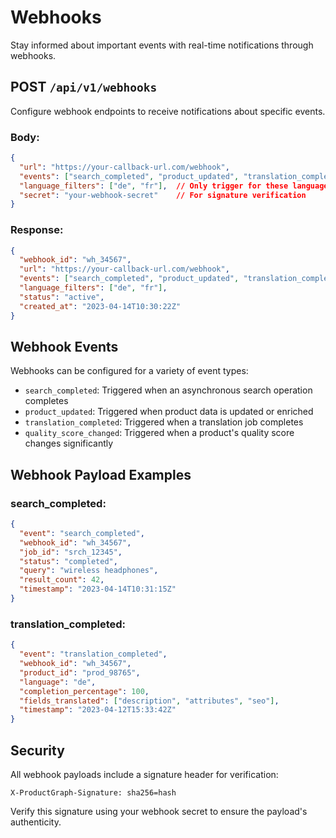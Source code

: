 # Webhooks

Stay informed about important events with real-time notifications through webhooks.

## POST `/api/v1/webhooks`
Configure webhook endpoints to receive notifications about specific events.

### Body:
```json
{
  "url": "https://your-callback-url.com/webhook",
  "events": ["search_completed", "product_updated", "translation_completed"],
  "language_filters": ["de", "fr"],  // Only trigger for these languages
  "secret": "your-webhook-secret"    // For signature verification
}
```
### Response:
```json
{
  "webhook_id": "wh_34567",
  "url": "https://your-callback-url.com/webhook",
  "events": ["search_completed", "product_updated", "translation_completed"],
  "language_filters": ["de", "fr"],
  "status": "active",
  "created_at": "2023-04-14T10:30:22Z"
}
```

## Webhook Events
Webhooks can be configured for a variety of event types:

- `search_completed`: Triggered when an asynchronous search operation completes
- `product_updated`: Triggered when product data is updated or enriched
- `translation_completed`: Triggered when a translation job completes
- `quality_score_changed`: Triggered when a product's quality score changes significantly

## Webhook Payload Examples

### search_completed:
```json
{
  "event": "search_completed",
  "webhook_id": "wh_34567",
  "job_id": "srch_12345",
  "status": "completed",
  "query": "wireless headphones",
  "result_count": 42,
  "timestamp": "2023-04-14T10:31:15Z"
}
```

### translation_completed:
```json
{
  "event": "translation_completed",
  "webhook_id": "wh_34567",
  "product_id": "prod_98765",
  "language": "de",
  "completion_percentage": 100,
  "fields_translated": ["description", "attributes", "seo"],
  "timestamp": "2023-04-12T15:33:42Z"
}
```

## Security
All webhook payloads include a signature header for verification:

```
X-ProductGraph-Signature: sha256=hash
```

Verify this signature using your webhook secret to ensure the payload's authenticity.
